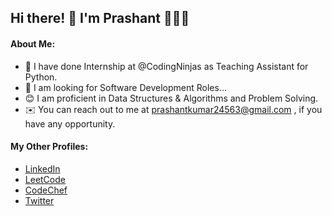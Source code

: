 ## Hi there! 👋 I'm Prashant 👨🏻‍💻

<!-- **mrprashantkumar/mrprashantkumar** is a ✨ _special_ ✨ repository because its `README.md` (this file) appears on your GitHub profile. -->

#### About Me:

- 🔭 I have done Internship at @CodingNinjas as Teaching Assistant for Python.
- 🔎 I am looking for Software Development Roles...
- 😊 I am proficient in Data Structures & Algorithms and Problem Solving.
- ✉️ You can reach out to me at prashantkumar24563@gmail.com , if you have any opportunity.

#### My Other Profiles:

- [LinkedIn](https://www.linkedin.com/in/mrprashant/)
- [LeetCode](https://leetcode.com/mrprashantkumar/)
- [CodeChef](https://www.codechef.com/users/mr_prashantk)
- [Twitter](https://twitter.com/_MrPrashant_)
